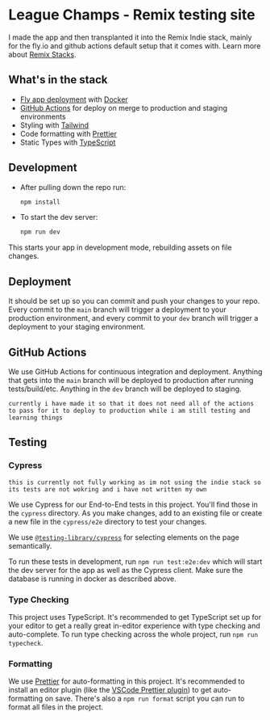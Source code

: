 # League Champs - Remix testing site

I made the app and then transplanted it into the Remix Indie stack, mainly for the fly.io and github actions default setup that it comes with. Learn more about [Remix Stacks](https://remix.run/stacks).

## What's in the stack

- [Fly app deployment](https://fly.io) with [Docker](https://www.docker.com/)
- [GitHub Actions](https://github.com/features/actions) for deploy on merge to production and staging environments
- Styling with [Tailwind](https://tailwindcss.com/)
- Code formatting with [Prettier](https://prettier.io)
- Static Types with [TypeScript](https://typescriptlang.org)

## Development

- After pulling down the repo run:

  ```sh
  npm install
  ```

- To start the dev server:

  ```sh
  npm run dev
  ```

This starts your app in development mode, rebuilding assets on file changes.

## Deployment

It should be set up so you can commit and push your changes to your repo. Every commit to the `main` branch will trigger a deployment to your production environment, and every commit to your `dev` branch will trigger a deployment to your staging environment.

## GitHub Actions

We use GitHub Actions for continuous integration and deployment. Anything that gets into the `main` branch will be deployed to production after running tests/build/etc. Anything in the `dev` branch will be deployed to staging.

`currently i have made it so that it does not need all of the actions to pass for it to deploy to production while i am still testing and learning things`

## Testing

### Cypress

`this is currently not fully working as im not using the indie stack so its tests are not wokring and i have not written my own`

We use Cypress for our End-to-End tests in this project. You'll find those in the `cypress` directory. As you make changes, add to an existing file or create a new file in the `cypress/e2e` directory to test your changes.

We use [`@testing-library/cypress`](https://testing-library.com/cypress) for selecting elements on the page semantically.

To run these tests in development, run `npm run test:e2e:dev` which will start the dev server for the app as well as the Cypress client. Make sure the database is running in docker as described above.

### Type Checking

This project uses TypeScript. It's recommended to get TypeScript set up for your editor to get a really great in-editor experience with type checking and auto-complete. To run type checking across the whole project, run `npm run typecheck`.

### Formatting

We use [Prettier](https://prettier.io/) for auto-formatting in this project. It's recommended to install an editor plugin (like the [VSCode Prettier plugin](https://marketplace.visualstudio.com/items?itemName=esbenp.prettier-vscode)) to get auto-formatting on save. There's also a `npm run format` script you can run to format all files in the project.
